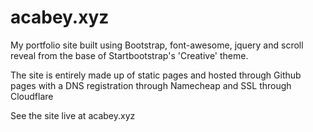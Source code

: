 # acabey.xyz

My portfolio site built using Bootstrap, font-awesome, jquery and scroll reveal from the base of Startbootstrap's 'Creative' theme.

The site is entirely made up of static pages and hosted through Github pages with a DNS registration through Namecheap and SSL through Cloudflare 

See the site live at acabey.xyz